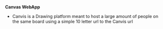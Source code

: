 **Canvas WebApp**

- Canvis is a Drawing platform meant to host a large amount of people on the same board using a simple 10 letter url to the Canvis url
